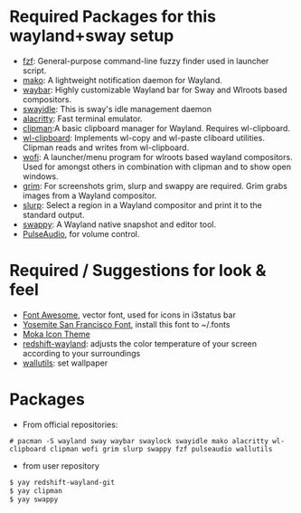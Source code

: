 # Required Packages for this wayland+sway setup
* [fzf](https://github.com/junegunn/fzf): General-purpose command-line fuzzy finder used in launcher script.
* [mako](https://github.com/emersion/mako): A lightweight notification daemon for Wayland.
* [waybar](https://github.com/Alexays/Waybar): Highly customizable Wayland bar for Sway and Wlroots based compositors.
* [swayidle](https://github.com/swaywm/swayidle): This is sway's idle management daemon
* [alacritty](https://github.com/alacritty/alacritty): Fast terminal emulator.
* [clipman](https://github.com/yory8/clipman):A basic clipboard manager for Wayland. Requires wl-clipboard.
* [wl-clipboard](https://github.com/bugaevc/wl-clipboard): Implements wl-copy and wl-paste cliboard utilities. Clipman reads and writes from wl-clipboard.
* [wofi](https://github.com/mikn/wofi): A launcher/menu program for wlroots based wayland compositors. Used for amongst others in combination with clipman and to show open windows.
* [grim](https://github.com/emersion/grim): For screenshots grim, slurp and swappy are required. Grim grabs images from a Wayland compositor. 
* [slurp](https://github.com/emersion/slurp): Select a region in a Wayland compositor and print it to the standard output.
* [swappy](https://github.com/jtheoof/swappy): A Wayland native snapshot and editor tool.
* [PulseAudio](https://www.freedesktop.org/wiki/Software/PulseAudio/), for volume control.

# Required / Suggestions for look & feel
* [Font Awesome](http://fontawesome.io/), vector font, used for icons in i3status bar
* [Yosemite San Francisco Font](https://github.com/supermarin/YosemiteSanFranciscoFont), install this font to ~/.fonts
* [Moka Icon Theme](https://snwh.org/moka)
* [redshift-wayland](https://aur.archlinux.org/packages/redshift-wayland-git/): adjusts the color temperature of your screen according to your surroundings
* [wallutils](https://github.com/xyproto/wallutils): set wallpaper

# Packages
* From official repositories:
```
# pacman -S wayland sway waybar swaylock swayidle mako alacritty wl-clipboard clipman wofi grim slurp swappy fzf pulseaudio wallutils
```
* from user repository
```bash
$ yay redshift-wayland-git
$ yay clipman
$ yay swappy
```

